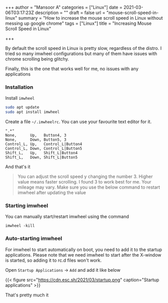 +++
author = "Mansoor A"
categories = ["Linux"]
date = 2021-03-06T03:17:23Z
description = ""
draft = false
url = "mouse-scroll-speed-in-linux"
summary = "How to increase the mouse scroll speed in Linux without messing up google chrome"
tags = ["Linux"]
title = "Increasing Mouse Scroll Speed in Linux"

+++




By default the scroll speed in Linux is pretty slow, regardless of the distro. I tried so many imwheel configurations but many of them have issues with chrome scrolling being glitchy.

Finally, this is the one that works well for me, no issues with any applications

### Installation

Install `imwheel`

```bash
sudo apt update
sudo apt install imwheel
```

Create a file `~/.imwheelrc`. You can use your favourite text editor for it.

```
".*"
None,      Up,   Button4, 3
None,      Down, Button5, 3
Control_L, Up,   Control_L|Button4
Control_L, Down, Control_L|Button5
Shift_L,   Up,   Shift_L|Button4
Shift_L,   Down, Shift_L|Button5
```

And that's it

> You can adjust the scroll speed y changing the number 3. Higher value means faster scrolling. I found 3 to work best for me. Your mileage may vary. Make sure you use the below command to restart imwheel after updating the value

### Starting imwheel

You can manually start/restart imwheel using the command

```
imwheel -kill
```

### Auto-starting imwheel

For imwheel to start automatically on boot, you need to add it to the startup applications. Please note that we need imwheel to start after the X-window is started, so adding it to rc.d files won't work.

Open `Startup Applications` -> `Add` and add it like below

{{< figure src="https://cdn.esc.sh/2021/03/startup.png" caption="Startup applications" >}}

That's pretty much it

